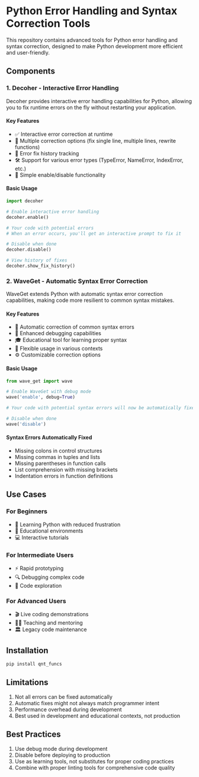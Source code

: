 # Python Error Handling and Syntax Correction Tools

This repository contains advanced tools for Python error handling and syntax correction, designed to make Python development more efficient and user-friendly.

## Components

### 1. Decoher - Interactive Error Handling

Decoher provides interactive error handling capabilities for Python, allowing you to fix runtime errors on the fly without restarting your application.

#### Key Features

- ✅ Interactive error correction at runtime
- 🔄 Multiple correction options (fix single line, multiple lines, rewrite functions)
- 📝 Error fix history tracking
- 🛠️ Support for various error types (TypeError, NameError, IndexError, etc.)
- 🔌 Simple enable/disable functionality

#### Basic Usage

```python
import decoher

# Enable interactive error handling
decoher.enable()

# Your code with potential errors
# When an error occurs, you'll get an interactive prompt to fix it

# Disable when done
decoher.disable()

# View history of fixes
decoher.show_fix_history()
```

### 2. WaveGet - Automatic Syntax Error Correction

WaveGet extends Python with automatic syntax error correction capabilities, making code more resilient to common syntax mistakes.

#### Key Features

- 🔧 Automatic correction of common syntax errors
- 🐞 Enhanced debugging capabilities
- 🎓 Educational tool for learning proper syntax
- 🔄 Flexible usage in various contexts
- ⚙️ Customizable correction options

#### Basic Usage

```python
from wave_get import wave

# Enable WaveGet with debug mode
wave('enable', debug=True)

# Your code with potential syntax errors will now be automatically fixed

# Disable when done
wave('disable')
```

#### Syntax Errors Automatically Fixed

- Missing colons in control structures
- Missing commas in tuples and lists
- Missing parentheses in function calls
- List comprehension with missing brackets
- Indentation errors in function definitions

## Use Cases

### For Beginners
- 🔰 Learning Python with reduced frustration
- 🏫 Educational environments
- 💻 Interactive tutorials

### For Intermediate Users
- ⚡ Rapid prototyping
- 🔍 Debugging complex code
- 🧩 Code exploration

### For Advanced Users
- 🎬 Live coding demonstrations
- 👨‍🏫 Teaching and mentoring
- 🏛️ Legacy code maintenance

## Installation

```bash
pip install qnt_funcs
```

## Limitations

1. Not all errors can be fixed automatically
2. Automatic fixes might not always match programmer intent
3. Performance overhead during development
4. Best used in development and educational contexts, not production

## Best Practices

1. Use debug mode during development
2. Disable before deploying to production
3. Use as learning tools, not substitutes for proper coding practices
4. Combine with proper linting tools for comprehensive code quality


